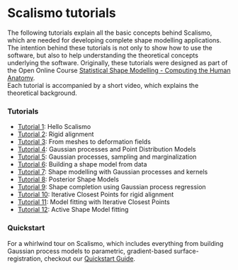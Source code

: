 # Scalismo tutorials 

The following tutorials explain all the basic concepts behind Scalismo, which are needed for developing complete shape modelling applications.
The intention behind these tutorials is not only to show how to use the software, but also to help understanding the theoretical concepts underlying the software. 
Originally, these tutorials were designed as part of the Open Online Course [Statistical Shape Modelling - Computing the Human Anatomy](https://www.futurelearn.com/courses/statistical-shape-modelling).  
Each tutorial is accompanied by a short video, which explains the theoretical background. 

### Tutorials

* [Tutorial 1](tutorials/tutorial1.html): Hello Scalismo
* [Tutorial 2](tutorials/tutorial2.html): Rigid alignment
* [Tutorial 3](tutorials/tutorial3.html): From meshes to deformation fields
* [Tutorial 4](tutorials/tutorial4.html): Gaussian processes and Point Distribution Models
* [Tutorial 5](tutorials/tutorial5.html): Gaussian processes, sampling and marginalization
* [Tutorial 6](tutorials/tutorial6.html): Building a shape model from data
* [Tutorial 7](tutorials/tutorial7.html): Shape modelling with Gaussian processes and kernels
* [Tutorial 8](tutorials/tutorial8.html): Posterior Shape Models
* [Tutorial 9](tutorials/tutorial9.html): Shape completion using Gaussian process regression
* [Tutorial 10](tutorials/tutorial10.html): Iterative Closest Points for rigid alignment
* [Tutorial 11](tutorials/tutorial1l.html): Model fitting with Iterative Closest Points
* [Tutorial 12](tutorials/coming-soon.html): Active Shape Model fitting


### Quickstart

For a whirlwind tour on Scalismo, which includes everything from building Gaussian process models to parametric,
gradient-based surface-registration, checkout our [Quickstart Guide](./quickstart.html).
  

